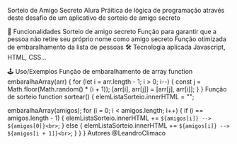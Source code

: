 Sorteio de Amigo Secreto Alura
Práitica de lógica de programação através deste desafio de um aplicativo de sorteio de amigo secreto

🚀 Funcionalidades
Sorteio de amigo secreto
Função para garantir que a pessoa não retire seu próprio nome como amigo secreto
Função otimizada de embaralhamento da lista de pessoas
🛠 Tecnologia aplicada
Javascript, HTML, CSS...

🕹 Uso/Exemplos
Função de embaralhamento de array
function embaralhaArray(arr) {
  for (let i = arr.length - 1; i > 0; i--) {
    const j = Math.floor(Math.random() * (i + 1));
    [arr[i], arr[j]] = [arr[j], arr[i]];
  }
}
Função de sorteio
function sortear() {
  elemListaSorteio.innerHTML = "";

  embaralhaArray(amigos);
  for (i = 0; i < amigos.length; i++) {
    if (i == amigos.length - 1) {
      elemListaSorteio.innerHTML += `${amigos[i]} --> ${amigos[0]}<br>`;
    } else {
      elemListaSorteio.innerHTML += `${amigos[i]} --> ${amigos[i + 1]}<br>`;
    }
  }
}
Autores
@LeandroClimaco
